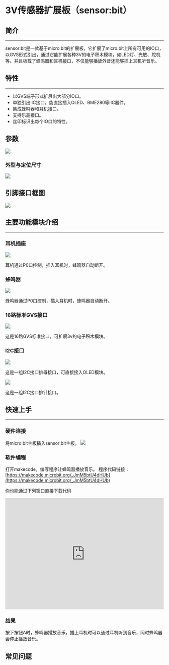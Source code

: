 # 3V传感器扩展板（sensor:bit）

## 简介
---

sensor:bit是一款基于micro:bit的扩展板，它扩展了micro:bit上所有可用的IO口，以GVS形式引出，通过它能扩展各种3V的电子积木模块，如LED灯、光敏、舵机等。并且板载了蜂鸣器和耳机接口，不仅能够播放外音还能够插上耳机听音乐。


## 特性 
---

- 以GVS端子形式扩展出大部分IO口。
- 单独引出IIC接口，能直接插入OLED、BME280等IIC器件。
- 集成蜂鸣器和耳机接口。
- 支持乐高接口。
- 丝印标识出每个IO口的特性。


## 参数

![](./images/0gP51cc.png)

### 外型与定位尺寸  
![](./images/gB0wNrj.png)

## 引脚接口框图
![](./images/GyigPRt.png)

## 主要功能模块介绍  
---  

### 耳机插座  
![](./images/0iA1JlU.png)

耳机通过P0口控制，插入耳机时，蜂鸣器自动断开。

### 蜂鸣器  
![](./images/TyBn9U6.png)

蜂鸣器通过P0口控制，插入耳机时，蜂鸣器自动断开。

### 16路标准GVS接口  
![](./images/lu64mbc.png)

这是16路GVS标准接口，可扩展3v的电子积木模块。

### I2C接口
![](./images/AzBhRRS.png)

这是一组I2C接口排母接口，可直接接入OLED模块。

![](./images/VEl3AeH.png)

这是一组I2C接口排针接口。

## 快速上手  
---  

### 硬件连接  

将micro:bit主板插入sensor:bit主板。
![](./images/WLLJgP2.jpg)

### 软件编程  

打开makecode，编写程序让蜂鸣器播放音乐。
程序代码链接：[https://makecode.microbit.org/_JmM5btU4dHUb](https://makecode.microbit.org/_JmM5btU4dHUb)

你也能通过下列窗口直接下载代码
<div style="position:relative;height:0;padding-bottom:70%;overflow:hidden;"><iframe style="position:absolute;top:0;left:0;width:100%;height:100%;" src="https://makecode.microbit.org/#pub:_JmM5btU4dHUb" frameborder="0" sandbox="allow-popups allow-forms allow-scripts allow-same-origin"></iframe></div>

### 结果  

按下按钮A时，蜂鸣器播放音乐，插上耳机时可以通过耳机听到音乐，同时蜂鸣器会停止播放音乐。

## 常见问题
